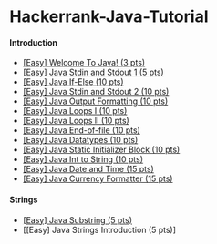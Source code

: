 # Hackerrank-Java-Tutorial

#### Introduction

*   [[Easy] Welcome To Java! (3 pts)](https://github.com/vivekkhillar/Hackerrank-Java-Tutorial/blob/6480a7ad166bf385267d02884bce8d53d79456ae/Introduction/Welcome%20To%20Java/welcometojava.java) 
*   [[Easy] Java Stdin and Stdout 1 (5 pts)](https://github.com/vivekkhillar/Hackerrank-Java-Tutorial/blob/f2f52c816db364f92ad122546d1c55a1c150456f/Introduction/Java%20Stdin%20and%20Stdout/javastdinandstdout.java)
*   [[Easy] Java If-Else (10 pts)](https://github.com/vivekkhillar/Hackerrank-Java-Tutorial/blob/b41da071812e31ba116bf1eb6e3af35c07d6d79d/Introduction/Java%20If%20Else/javaifelse.java)
*   [[Easy] Java Stdin and Stdout 2 (10 pts)](https://github.com/vivekkhillar/Hackerrank-Java-Tutorial/blob/dab741c2ea7e300033ca1d5e3691ba27327637e6/Introduction/Java%20Stdin%20and%20Stdout2/javastdinandstdout2.java)
*   [[Easy] Java Output Formatting (10 pts)](https://github.com/vivekkhillar/Hackerrank-Java-Tutorial/blob/e406655b4d0b30efe1c047484e47b91ae763a6c2/Introduction/Java%20Out%20Put%20format/javaoutputformat.java)
*   [[Easy] Java Loops I (10 pts)](https://github.com/vivekkhillar/Hackerrank-Java-Tutorial/blob/1a25f380deb25a2ef4616e5084075ea9857ad532/Introduction/Java%20Loops%20I/javaloopsI.java)
*   [[Easy] Java Loops II (10 pts)](https://github.com/vivekkhillar/Hackerrank-Java-Tutorial/blob/0978d0e46fc95dc4dc4c9fa49e12095d156df879/Introduction/Java%20Loops%20II/javaloopsII.java)
*   [[Easy] Java End-of-file (10 pts)](https://github.com/vivekkhillar/Hackerrank-Java-Tutorial/blob/db41a5f1a072f2621fdba54a505957d4235eb3ea/Introduction/Java%20End%20Of%20FIle/javaendoffile.java)
*   [[Easy] Java Datatypes (10 pts)](https://github.com/vivekkhillar/Hackerrank-Java-Tutorial/blob/a493a01f7d3e04cbfc7eb6263f5416c7eb3867ec/Introduction/Java%20Datatypes/javadatatypes.java)
*   [[Easy] Java Static Initializer Block (10 pts)](https://github.com/vivekkhillar/Hackerrank-Java-Tutorial/blob/fadd931f3cde311810a410f76fced81087f491cc/Introduction/Java%20Static%20Initializer%20Block/javastaticinitializerblock.java)
*   [[Easy] Java Int to String (10 pts)](https://github.com/vivekkhillar/Hackerrank-Java-Tutorial/blob/8ea9896146fe89849b19c9d6584956c82c153ad7/Introduction/Java%20Int%20to%20String/javainttostring.java)
*   [[Easy] Java Date and Time (15 pts)](https://github.com/vivekkhillar/Hackerrank-Java-Tutorial/blob/46ea486e2cd4c25745d11ae02e5c32c6ebdbdd2a/Introduction/Java%20Date%20and%20Time/javadateandtime.java)
*   [[Easy] Java Currency Formatter (15 pts)](https://github.com/vivekkhillar/Hackerrank-Java-Tutorial/blob/e8e1fbb0dac256620daf04636e0ce9cf2c1406ae/Introduction/Java%20Currency%20Formatter/javacurrencyformatter.java)


#### Strings

*   [[Easy] Java Substring (5 pts)](https://github.com/vivekkhillar/Hackerrank-Java-Tutorial/blob/2714688ac85af9f5836c2d6e536691060c34b1d9/Strings/Java%20Substring/javasubstrings.java) 
*   [[Easy] Java Strings Introduction (5 pts)]
